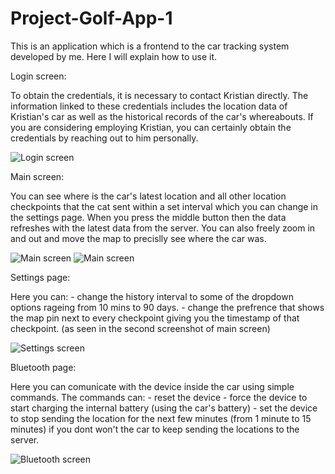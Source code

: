 # Project-Golf-App-1

This is an application which is a frontend to the car tracking system developed by me. Here I will explain how to use it.

Login screen:

To obtain the credentials, it is necessary to contact Kristian directly. The information linked to these credentials includes the location data of Kristian's car as well as the historical records of the car's whereabouts. If you are considering employing Kristian, you can certainly obtain the credentials by reaching out to him personally.

![Login screen](screenshots/PG1_login.jpg)

Main screen:

You can see where is the car's latest location and all other location checkpoints that the cat sent within a set interval which you can change in the settings page.
When you press the middle button then the data refreshes with the latest data from the server.
You can also freely zoom in and out and move the map to precislly see where the car was.

![Main screen](screenshots/PG1_main.jpg)
![Main screen](screenshots/PG1_main2.jpg)

Settings page:

Here you can: 
	- change the history interval to some of the dropdown 			options rageing from 10 mins to 90 days.
	- change the prefrence that shows the map pin next to 			every checkpoint giving you the timestamp of that 		checkpoint. (as seen in the second screenshot of 			main screen)

![Settings screen](screenshots/PG1_settings.jpg)

Bluetooth page:

Here you can comunicate with the device inside the car using simple commands. The commands can:
	- reset the device
	- force the device to start charging the internal battery 		(using the car's battery)
	- set the device to stop sending the location for the 			next few minutes (from 1 minute to 15 minutes) if 		you dont won't the car to keep sending the locations 		to the server.

![Bluetooth screen](screenshots/PG1_bluetooth.jpg)

